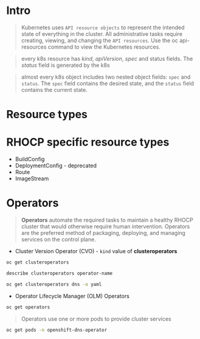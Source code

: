# Intro

> Kubernetes uses `API resource objects` to represent the intended state of everything in the cluster. All administrative tasks require creating, viewing, and changing the `API resources`. Use the oc api-resources command to view the Kubernetes resources.

> every k8s resource has *kind*, *apiVersion*, *spec* and status fields. The *status* field is generated by the k8s

> almost every k8s object includes two nested object fields: `spec` and `status`. The `spec` field contains the desired state, and the `status` field contains the current state.

# Resource types

# RHOCP specific resource types

* BuildConfig
* DeploymentConfig - deprecated
* Route
* ImageStream


# Operators

>**Operators** automate the required tasks to maintain a healthy RHOCP cluster that would otherwise require human intervention. Operators are the preferred method of packaging, deploying, and managing services on the control plane.

* Cluster Version Operator (CVO) - `kind` value of **clusteroperators**

```sh
oc get clusteroperators

describe clusteroperators operator-name

oc get clusteroperators dns -o yaml
```
* Operator Lifecycle Manager (OLM) Operators

```sh
oc get operators
```

> Operators use one or more pods to provide cluster services

```sh
oc get pods -n openshift-dns-operator
```